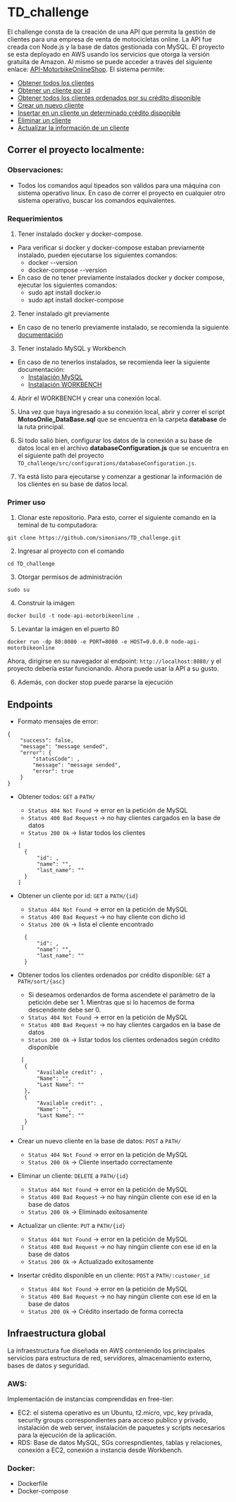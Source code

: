 # TD_challenge

El challenge consta de la creación de una API que permita la gestión de clientes para una empresa de venta de motocicletas online. 
La API fue creada con Node.js y la base de datos gestionada con MySQL. El proyecto se esta deployado en AWS usando los servicios que otorga la versión gratuita de Amazon. 
Al mismo se puede acceder a través del siguiente enlace: [API-MotorbikeOnlineShop]("").
El sistema permite: 
- [Obtener todos los clientes]()
- [Obtener un cliente por id]()
- [Obtener todos los clientes ordenados por su crédito disponible]()
- [Crear un nuevo cliente]()
- [Insertar en un cliente un determinado crédito disponible]()
- [Eliminar un cliente]()
- [Actualizar la información de un cliente]()

## Correr el proyecto localmente: 

### Observaciones:
- Todos los comandos aquí tipeados son válidos para una máquina con sistema operativo linux. En caso de correr el proyecto en cualquier otro sistema operativo, buscar los comandos equivalentes. 

### Requerimientos
1) Tener instalado docker y docker-compose. 
- Para verificar si docker y docker-compose estaban previamente instalado, pueden ejecutarse los siguientes comandos: 
  - docker --version 
  - docker-compose --version
- En caso de no tener previamente instalados docker y docker compose, ejecutar los siguientes comandos: 
  - sudo apt install docker.io
  - sudo apt install docker-compose

2) Tener instalado git previamente
- En caso de no tenerlo previamente instalado, se recomienda la siguiente [documentación](https://www.atlassian.com/es/git/tutorials/install-git)

3) Tener instalado MySQL y Workbench
- En caso de no tenerlos instalados, se recomienda leer la siguiente documentación:
    - [Instalación MySQL](https://dev.mysql.com/doc/refman/8.0/en/general-installation-issues.html) 
    - [Instalación WORKBENCH](https://dev.mysql.com/downloads/workbench/)

4) Abrir el WORKBENCH y crear una conexión local. 

5) Una vez que haya ingresado a su conexión local, abrir y correr el script **MotosOnlie_DataBase.sql** que se encuentra en la carpeta **database** de la ruta principal.

6) Si todo salió bien, configurar los datos de la conexión a su base de datos local en el archivo **databaseConfiguration.js** que se encuentra en el siguiente path del proyecto ``` TD_challenge/src/configurations/databaseConfiguration.js ```.

7) Ya está listo para ejecutarse y comenzar a gestionar la información de los clientes en su base de datos local.

### Primer uso
1) Clonar este repositorio. Para esto, correr el siguiente comando en la teminal de tu computadora:
```
git clone https://github.com/simonians/TD_challenge.git 
```
2) Ingresar al proyecto con el comando 
```
cd TD_challenge
```
3) Otorgar permisos de administración
```
sudo su
```
4) Construir la imágen 
```
docker build -t node-api-motorbikeonline .
```
5) Levantar la imágen en el puerto 80
```
docker run -dp 80:8080 -e PORT=8080 -e HOST=0.0.0.0 node-api-motorbikeonline
```
Ahora, dirigirse en su navegador al endpoint: ``` http://localhost:8080/ ``` y el proyecto debería estar funcionando. Ahora puede usar la API a su gusto. 

6) Además, con docker stop puede pararse la ejecución


## Endpoints

- Formato mensajes de error:
```
{
    "success": false,
    "message": "message sended",
    "error": {
        "statusCode": ,
        "message": "message sended",
        "error": true
    }
}
```

- Obtener todos: ``` GET ``` a ``` PATH/ ```
  - ``` Status 404 Not Found ``` -> error en la petición de MySQL
  - ``` Status 400 Bad Request ``` -> no hay clientes cargados en la base de datos
  - ``` Status 200 Ok ``` -> listar todos los clientes
  ```
  [
    {
        "id": ,
        "name": "",
        "last_name": ""
    }
  ]
  ```
 
- Obtener un cliente por id: ``` GET ``` a ``` PATH/{id} ```
  - ``` Status 404 Not Found ``` -> error en la petición de MySQL
  - ``` Status 400 Bad Request ``` -> no hay cliente con dicho id
  - ``` Status 200 Ok ``` -> lista el cliente encontrado
  ```
    {
        "id": ,
        "name": "",
        "last_name": ""
    }
  ```
  
- Obtener todos los clientes ordenados por crédito disponible: ``` GET ``` a ``` PATH/sort/{asc} ```
  - Si deseamos ordenardos de forma ascendete el parámetro de la petición debe ser 1. Mientras que si lo hacemos de forma descendente debe ser 0.
  - ``` Status 404 Not Found ``` -> error en la petición de MySQL
  - ``` Status 400 Bad Request ``` -> no hay clientes cargados en la base de datos
  - ``` Status 200 Ok ``` -> listar todos los clientes ordenados según crédito disponible
  ```
   [
    {
        "Available credit": ,
        "Name": "",
        "Last Name": ""
    },
    {
        "Available credit": ,
        "Name": "",
        "Last Name": ""
    }
   ]
  ```
  
- Crear un nuevo cliente en la base de datos: ``` POST ``` a ``` PATH/ ```
  - ``` Status 404 Not Found ``` -> error en la petición de MySQL
  - ``` Status 200 Ok ``` -> Cliente insertado correctamente

- Eliminar un cliente: ``` DELETE ``` a ``` PATH/{id} ```
  - ``` Status 404 Not Found ``` -> error en la petición de MySQL
  - ``` Status 400 Bad Request ``` -> no hay ningún cliente con ese id en la base de datos
  - ``` Status 200 Ok ``` -> Eliminado exitosamente
 
- Actualizar un cliente: ``` PUT ``` a ``` PATH/{id} ```
  - ``` Status 404 Not Found ``` -> error en la petición de MySQL
  - ``` Status 400 Bad Request ``` -> no hay ningún cliente con ese id en la base de datos
  - ``` Status 200 Ok ``` -> Actualizado exitosamente

- Insertar crédito disponible en un cliente: ``` POST ``` a ``` PATH/:customer_id ```
  - ``` Status 404 Not Found ``` -> error en la petición de MySQL
  - ``` Status 400 Bad Request ``` -> no hay ningún cliente con ese id en la base de datos
  - ``` Status 200 Ok ``` -> Crédito insertado de forma correcta


## Infraestructura global 
La infraestructura fue diseñada en AWS conteniendo los principales servicios para estructura de red, servidores, almacenamiento externo, bases de datos y seguridad.

### AWS: 
Implementación de instancias comprendidas en free-tier:
  * EC2: el sistema operativo es un Ubuntu, t2.micro, vpc, key privada, security groups correspondientes para acceso publico y privado, instalación de web server, instalación de paquetes y scripts necesarios para la ejecución de la aplicación.
  * RDS: Base de datos MySQL, SGs correspndientes, tablas y relaciones, conexión a EC2, conexión a instancia desde Workbench.

### Docker:
- Dockerfile
- Docker-compose
